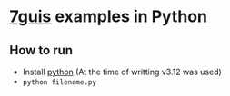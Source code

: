 # [7guis](https://eugenkiss.github.io/7guis/tasks) examples in Python

## How to run
- Install [python](https://www.python.org/downloads/) (At the time of writting v3.12 was used)
- `python filename.py`